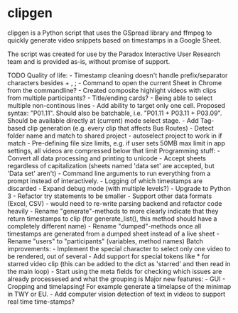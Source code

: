 # clipgen
clipgen is a Python script that uses the GSpread library and ffmpeg to quickly generate video snippets based on timestamps in a Google Sheet.

The script was created for use by the Paradox Interactive User Research team and is provided as-is, without promise of support.

TODO
Quality of life:
	- Timestamp cleaning doesn't handle prefix/separator characters besides + , ;
	- Command to open the current Sheet in Chrome from the commandline?
	- Created composite highlight videos with clips from multiple participants?
	- Title/ending cards?
	- Being able to select multiple non-continous lines
	- Add ability to target only one cell. Proposed syntax: "P01.11". Should also be batchable, i.e. "P01.11 + P03.11 + P03.09". Should be available directly at (current) mode select stage.
	- Add Tag-based clip generation (e.g. every clip that affects Bus Routes)
	- Detect folder name and match to shared project - autoselect project to work in if match
	- Pre-defining file size limits, e.g. if user sets 50MB max limit in app settings, all videos are compressed below that limit
 Programming stuff:
	- Convert all data processing and printing to unicode
	- Accept sheets regardless of capitalization (sheets named 'data set' are accepted, but 'Data set' aren't)
	- Command line arguments to run everything from a prompt instead of interactively.
	- Logging of which timestamps are discarded
	- Expand debug mode (with multiple levels?)
	- Upgrade to Python 3
	- Refactor try statements to be smaller
	- Support other data formats (Excel, CSV) - would need to re-write parsing backend and refactor code heavily
	- Rename "generate"-methods to more clearly indicate that they return timestamps to clip (for generate_list(), this method should have a completely different name)
	- Rename "dumped"-methods once all timestamps are generated from a dumped sheet instead of a live sheet
	- Rename "users" to "participants" (variables, method names)
 Batch improvements:
 	- Implement the special character to select only one video to be rendered, out of several
 	- Add support for special tokens like * for starred video clip (this can be added to the dict as 'starred' and then read in the main loop)
 	- Start using the meta fields for checking which issues are already processesed and what the grouping is
 Major new features:
 	- GUI
	- Cropping and timelapsing! For example generate a timelapse of the minimap in TWY or EU.
	- Add computer vision detection of text in videos to support real time time-stamps?